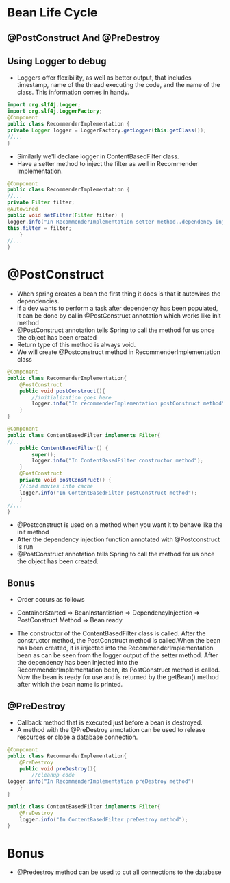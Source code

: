# Bean Life Cycle
## @PostConstruct And @PreDestroy
## Using Logger to debug
- Loggers offer flexibility, as well as better output, that includes timestamp, name of the thread executing the code, and the name of the class. This information comes in handy.
```java
import org.slf4j.Logger;
import org.slf4j.LoggerFactory;
@Component
public class RecommenderImplementation {
private Logger logger = LoggerFactory.getLogger(this.getClass());
//...
}
```
- Similarly we'll declare logger in ContentBasedFilter class.
- Have a setter method to inject the filter as well in Recommender Implementation.
```java
@Component
public class RecommenderImplementation {
//...
private Filter filter;
@Autowired
public void setFilter(Filter filter) {
logger.info("In RecommenderImplementation setter method..dependency injection");
this.filter = filter;
    }
//...
}
```
# @PostConstruct
- When spring creates a  bean the first thing it does is that it autowires the dependencies.
- if a dev wants to perform a task after dependency has been populated, it can be done by callin @PostConstruct annotation which works like init method
- @PostConstruct annotation tells Spring to call the method for us once the object has been created
- Return type of this method is always void.
- We will create @Postconstruct method in RecommenderImplementation class
```java
@Component
public class RecommenderImplementation{
    @PostConstruct
    public void postConstruct(){
        //initialization goes here
        logger.info("In recommenderImplementation postConstruct method");
    }
}
```
```java
@Component
public class ContentBasedFilter implements Filter{
//...
    public ContentBasedFilter() {
        super();
        logger.info("In ContentBasedFilter constructor method");
    }
    @PostConstruct
    private void postConstruct() {
    //load movies into cache
    logger.info("In ContentBasedFilter postConstruct method");
    }
//...
}
```
- @Postconstruct is used on a method when you want it to behave like the init method
- After the dependency injection function annotated with @Postconstruct is run
- @PostConstruct annotation tells Spring to call the method for us once the object has been created.
## Bonus
- Order occurs as follows
- ContainerStarted => BeanInstantistion => DependencyInjection => PostConstruct Method => Bean ready

- The constructor of the ContentBasedFilter class is called. After the constructor method, the PostConstruct method is called.When the bean has been created, it is injected into the RecommenderImplementation bean as can be seen from the logger output of the setter method. After the dependency has been injected into the RecommenderImplementation bean, its PostConstruct
method is called. Now the bean is ready for use and is returned by the getBean() method after which the bean name is printed.

## @PreDestroy
- Callback method that is executed just before a bean is destroyed.
- A method with the @PreDestroy annotation can be used to release resources or close a database connection.
```java
@Component
public class RecommenderImplementation{
    @PreDestroy
    public void preDestroy(){
        //cleanup code
logger.info("In RecommenderImplementation preDestroy method")
    }
}
```
```java
public class ContentBasedFilter implements Filter{
    @PreDestroy
    logger.info("In ContentBasedFilter preDestroy method");
}
```
# Bonus
- @Predestroy method can be used to cut all connections to the database